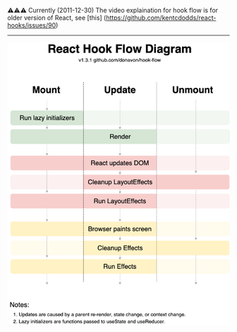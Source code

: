 :warning::warning::warning: Currently (2011-12-30) The video explaination for hook flow is for older version of React, see [this] (https://github.com/kentcdodds/react-hooks/issues/90)

---

![hookflow-illustration](./hook-flow.png)
